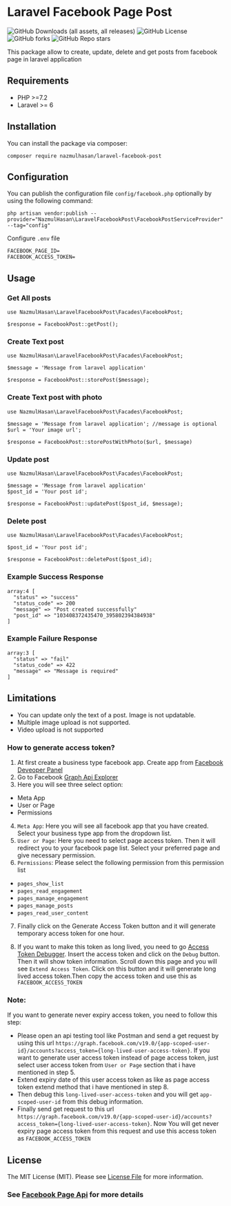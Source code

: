 # Laravel Facebook Page Post
![GitHub Downloads (all assets, all releases)](https://img.shields.io/github/downloads/Nazmul7989/laravel-facebook-post/total?style=plastic)
![GitHub License](https://img.shields.io/github/license/Nazmul7989/laravel-facebook-post?style=plastic)
![GitHub forks](https://img.shields.io/github/forks/Nazmul7989/laravel-facebook-post?style=plastic)
![GitHub Repo stars](https://img.shields.io/github/stars/Nazmul7989/laravel-facebook-post?style=plastic&color=yellow)


This package allow to create, update, delete and get posts from facebook page in laravel application

## Requirements

- PHP >=7.2
- Laravel >= 6

## Installation
You can install the package via composer:

```
composer require nazmulhasan/laravel-facebook-post
```
## Configuration
You can publish the configuration file `config/facebook.php` optionally by using the following command:
``` 
php artisan vendor:publish --provider="NazmulHasan\LaravelFacebookPost\FacebookPostServiceProvider" --tag="config"
```

Configure `.env` file
```
FACEBOOK_PAGE_ID=
FACEBOOK_ACCESS_TOKEN=
```

## Usage

### Get All posts
``` 
use NazmulHasan\LaravelFacebookPost\Facades\FacebookPost;

$response = FacebookPost::getPost();
```

### Create Text post
``` 
use NazmulHasan\LaravelFacebookPost\Facades\FacebookPost;

$message = 'Message from laravel application'

$response = FacebookPost::storePost($message);
```

### Create Text post with photo
``` 
use NazmulHasan\LaravelFacebookPost\Facades\FacebookPost;

$message = 'Message from laravel application'; //message is optional
$url = 'Your image url';

$response = FacebookPost::storePostWithPhoto($url, $message)
```
### Update  post
``` 
use NazmulHasan\LaravelFacebookPost\Facades\FacebookPost;

$message = 'Message from laravel application'
$post_id = 'Your post id';

$response = FacebookPost::updatePost($post_id, $message);
```

### Delete  post
``` 
use NazmulHasan\LaravelFacebookPost\Facades\FacebookPost;

$post_id = 'Your post id';

$response = FacebookPost::deletePost($post_id);
```

### Example Success Response
``` 
array:4 [
  "status" => "success"
  "status_code" => 200
  "message" => "Post created successfully"
  "post_id" => "103408372435470_395802394384938"
]
```

### Example Failure Response
``` 
array:3 [
  "status" => "fail"
  "status_code" => 422
  "message" => "Message is required"
]
```

## Limitations
- You can update only the text of a post. Image is not updatable.
- Multiple image upload is not supported.
- Video upload is not supported

### How to generate access token?
1. At first create a business type facebook app. Create app from [Facebook Deveoper Panel](https://developers.facebook.com/)
2. Go to Facebook [Graph Api Explorer](https://developers.facebook.com/tools/explorer/)
3. Here you will see three select option:
- Meta App
- User or Page
- Permissions
4. `Meta App`: Here you will see all facebook app that you have created. Select your business type app from the dropdown list.
5. `User or Page`: Here you need to select page access token. Then it will redirect you to your facebook page list. Select your preferred page and give necessary permission.
6. `Permissions`: Please select the following permission from this permission list
- `pages_show_list`
- `pages_read_engagement`
- `pages_manage_engagement`
- `pages_manage_posts`
- `pages_read_user_content`

7. Finally click on the Generate Access Token button and it will generate temporary access token for one hour.

8. If you want to make this token as long lived, you need to go [Access Token Debugger](https://developers.facebook.com/tools/debug/accesstoken/). Insert the access  token and click on the `Debug` button. Then it will show token information. Scroll down this page and you will see `Extend Access Token`. Click on this button and it will generate long lived access token.Then copy the access token and use this as `FACEBOOK_ACCESS_TOKEN`

### Note:
If you want to generate never expiry access token, you need to follow this step:

- Please open an api testing tool like Postman and send a get request by using this url `https://graph.facebook.com/v19.0/{app-scoped-user-id}/accounts?access_token={long-lived-user-access-token}`. If you want to generate user access token instead of page access token, just select user access token from `User or Page` section that i have mentioned in step 5.
- Extend expiry date of this user access token as like as page access token extend method that i have mentioned in step 8.
- Then debug this `long-lived-user-access-token` and you will get `app-scoped-user-id` from this debug information.
- Finally send get request to this url `https://graph.facebook.com/v19.0/{app-scoped-user-id}/accounts?access_token={long-lived-user-access-token}`. Now You will get never expiry page access token from this request and use this access token as `FACEBOOK_ACCESS_TOKEN`


## License

The MIT License (MIT). Please see [License File](LICENSE) for more information.

### See [Facebook Page Api](https://developers.facebook.com/docs/pages-api) for more details
